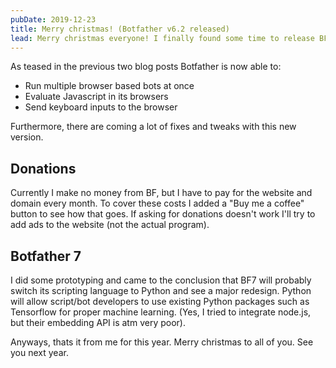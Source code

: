 ```yaml
---
pubDate: 2019-12-23
title: Merry christmas! (Botfather v6.2 released)
lead: Merry christmas everyone! I finally found some time to release BF v6.2 and update the Browser documentation. Hope the changes are welcome and useful. Happy automating!
---
```


As teased in the previous two blog posts Botfather is now able to:

- Run multiple browser based bots at once
- Evaluate Javascript in its browsers
- Send keyboard inputs to the browser

Furthermore, there are coming a lot of fixes and tweaks with this new version.

## Donations

Currently I make no money from BF, but I have to pay for the website and domain every month. To cover these costs I added a "Buy me a coffee" button to see how that goes. If asking for donations doesn't work I'll try to add ads to the website (not the actual program).

## Botfather 7

I did some prototyping and came to the conclusion that BF7 will probably switch its scripting language to Python and see a major redesign. Python will allow script/bot developers to use existing Python packages such as Tensorflow for proper machine learning. (Yes, I tried to integrate node.js, but their embedding API is atm very poor).

Anyways, thats it from me for this year. Merry christmas to all of you. See you next year.
